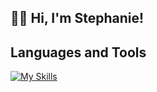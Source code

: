 <h2>👋🏼 Hi, I'm Stephanie!</h2>

## Languages and Tools

[![My Skills](https://skillicons.dev/icons?i=css,express,figma,git,html,java,js,mongodb,nodejs,postgres,spring,vue)](https://skillicons.dev)
